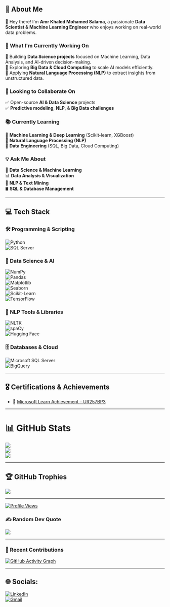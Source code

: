 ## 🌟 About Me  
👋 Hey there! I'm **Amr Khaled Mohamed Salama**, a passionate **Data Scientist & Machine Learning Engineer** who enjoys working on real-world data problems.  

### 🚀 What I'm Currently Working On  
🔹 Building **Data Science projects** focused on Machine Learning, Data Analysis, and AI-driven decision-making.  
🔹 Exploring **Big Data & Cloud Computing** to scale AI models efficiently.  
🔹 Applying **Natural Language Processing (NLP)** to extract insights from unstructured data.  

### 🤝 Looking to Collaborate On  
✅ Open-source **AI & Data Science** projects  
✅ **Predictive modeling**, **NLP**, & **Big Data challenges**  

### 📚 Currently Learning  
🔹 **Machine Learning & Deep Learning** (Scikit-learn, XGBoost)  
🔹 **Natural Language Processing (NLP)**  
🔹 **Data Engineering** (SQL, Big Data, Cloud Computing)  

### 💡 Ask Me About  
🎯 **Data Science & Machine Learning**  
📊 **Data Analysis & Visualization**  
🧠 **NLP & Text Mining**  
🛢️ **SQL & Database Management**  

---

## 💻 Tech Stack  

### 🛠 Programming & Scripting  
![Python](https://img.shields.io/badge/python-3670A0?style=for-the-badge&logo=python&logoColor=ffdd54)  
![SQL Server](https://img.shields.io/badge/SQL-%23CC2927.svg?style=for-the-badge&logo=Microsoft%20SQL%20Server&logoColor=white)  

### 🔬 Data Science & AI  
![NumPy](https://img.shields.io/badge/numpy-%23013243.svg?style=for-the-badge&logo=numpy&logoColor=white)  
![Pandas](https://img.shields.io/badge/pandas-%23150458.svg?style=for-the-badge&logo=pandas&logoColor=white)  
![Matplotlib](https://img.shields.io/badge/Matplotlib-%23ee6c4d.svg?style=for-the-badge&logo=matplotlib&logoColor=white)  
![Seaborn](https://img.shields.io/badge/Seaborn-%231572B6.svg?style=for-the-badge&logo=seaborn&logoColor=white)  
![Scikit-Learn](https://img.shields.io/badge/scikit--learn-F7931E.svg?style=for-the-badge&logo=scikit-learn&logoColor=white)  
![TensorFlow](https://img.shields.io/badge/TensorFlow-FF6F00?style=for-the-badge&logo=TensorFlow&logoColor=white)  

### 🧠 NLP Tools & Libraries  
![NLTK](https://img.shields.io/badge/NLTK-009688?style=for-the-badge&logo=nltk&logoColor=white)  
![spaCy](https://img.shields.io/badge/spaCy-4A154B?style=for-the-badge&logo=python&logoColor=white)  
![Hugging Face](https://img.shields.io/badge/HuggingFace-FFBB00?style=for-the-badge&logo=huggingface&logoColor=black)  

### 🗄️ Databases & Cloud  
![Microsoft SQL Server](https://img.shields.io/badge/Microsoft%20SQL%20Server-CC2927?style=for-the-badge&logo=microsoft%20sql%20server&logoColor=white)  
![BigQuery](https://img.shields.io/badge/BigQuery-4285F4?style=for-the-badge&logo=googlecloud&logoColor=white)  

---

## 🎖️ Certifications & Achievements  
- 🏅 [Microsoft Learn Achievement – UR257BP3](https://learn.microsoft.com/api/achievements/share/ar-sa/Amrkhaledsalama-6183/UR257BP3?sharingId=EA27E439C425B4F8)

---

# 📊 GitHub Stats  
![](https://github-readme-stats.vercel.app/api?username=amr220h&theme=dark&hide_border=false&include_all_commits=true&count_private=true)  
![](https://github-readme-streak-stats.herokuapp.com/?user=amr220h&theme=dark&hide_border=false)  
![](https://github-readme-stats.vercel.app/api/top-langs/?username=amr220h&theme=dark&hide_border=false&include_all_commits=true&count_private=true&layout=compact)  

---

## 🏆 GitHub Trophies  
![](https://github-profile-trophy.vercel.app/?username=amr220h&theme=onedark&no-frame=false&no-bg=false&margin-w=4)

---

[![Profile Views](https://visitcount.itsvg.in/api?id=amr220h&icon=0&color=3)](https://visitcount.itsvg.in)

### ✍️ Random Dev Quote  
![](https://quotes-github-readme.vercel.app/api?type=horizontal&theme=radical)  

---

### 📅 Recent Contributions
[![GitHub Activity Graph](https://github-readme-activity-graph.vercel.app/graph?username=amr220h&theme=github-dark&area=true&hide_border=true)](https://github.com/amr220h)

---

## 🌐 Socials:
[![LinkedIn](https://img.shields.io/badge/LinkedIn-%230077B5.svg?logo=linkedin&logoColor=white)](https://linkedin.com/in/amr-khaled-salama-176510325)  
[![Gmail](https://img.shields.io/badge/Gmail-D14836?logo=gmail&logoColor=white)](mailto:amrkhaledsalama98@gmail.com)  
